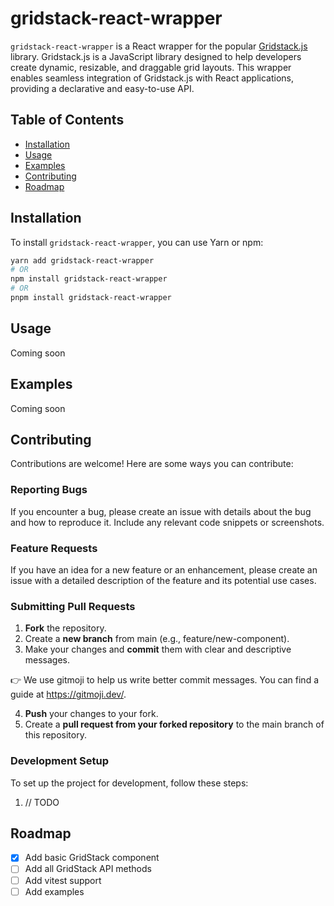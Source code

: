 # gridstack-react-wrapper

`gridstack-react-wrapper` is a React wrapper for the popular [Gridstack.js](https://github.com/gridstack/gridstack.js) library. Gridstack.js is a JavaScript library designed to help developers create dynamic, resizable, and draggable grid layouts. This wrapper enables seamless integration of Gridstack.js with React applications, providing a declarative and easy-to-use API.

## Table of Contents

- [Installation](#installation)
- [Usage](#usage)
- [Examples](#examples)
- [Contributing](#contributing)
- [Roadmap](#roadmap)

## Installation

To install `gridstack-react-wrapper`, you can use Yarn or npm:
```bash
yarn add gridstack-react-wrapper
# OR
npm install gridstack-react-wrapper
# OR
pnpm install gridstack-react-wrapper
```

## Usage

Coming soon

## Examples

Coming soon

## Contributing
Contributions are welcome! Here are some ways you can contribute:

### Reporting Bugs
If you encounter a bug, please create an issue with details about the bug and how to reproduce it. Include any relevant code snippets or screenshots.

### Feature Requests
If you have an idea for a new feature or an enhancement, please create an issue with a detailed description of the feature and its potential use cases.

### Submitting Pull Requests
1. **Fork** the repository.
2. Create a **new branch** from main (e.g., feature/new-component).
3. Make your changes and **commit** them with clear and descriptive messages.

  👉 We use gitmoji to help us write better commit messages. You can find a guide at https://gitmoji.dev/.

4. **Push** your changes to your fork.
5. Create a **pull request from your forked repository** to the main branch of this repository.
### Development Setup
To set up the project for development, follow these steps:

1. // TODO

## Roadmap

- [x] Add basic GridStack component
- [ ] Add all GridStack API methods
- [ ] Add vitest support
- [ ] Add examples